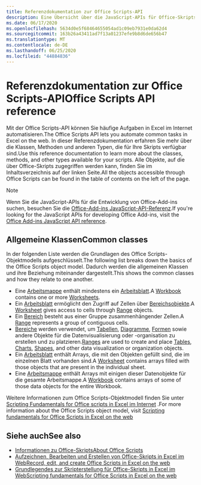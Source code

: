 ```yaml
---
title: Referenzdokumentation zur Office Scripts-API
description: Eine Übersicht über die JavaScript-APIs für Office-Skripts.
ms.date: 06/17/2020
ms.openlocfilehash: 5634d0e5f68464655054ad1c09eb7931e0da62d4
ms.sourcegitcommit: 163b26a43411ad7f13a01237efe9b8d6de656b47
ms.translationtype: MT
ms.contentlocale: de-DE
ms.lasthandoff: 06/25/2020
ms.locfileid: "44884836"
---
```

# <a name="office-scripts-api-reference"></a><span data-ttu-id="5a2f5-103">Referenzdokumentation zur Office Scripts-API</span><span class="sxs-lookup"><span data-stu-id="5a2f5-103">Office Scripts API reference</span></span>

<span data-ttu-id="5a2f5-104">Mit der Office Scripts-API können Sie häufige Aufgaben in Excel im Internet automatisieren.</span><span class="sxs-lookup"><span data-stu-id="5a2f5-104">The Office Scripts API lets you automate common tasks in Excel on the web.</span></span> <span data-ttu-id="5a2f5-105">In dieser Referenzdokumentation erfahren Sie mehr über die Klassen, Methoden und anderen Typen, die für Ihre Skripts verfügbar sind.</span><span class="sxs-lookup"><span data-stu-id="5a2f5-105">Use this reference documentation to learn more about the classes, methods, and other types available for your scripts.</span></span> <span data-ttu-id="5a2f5-106">Alle Objekte, auf die über Office-Skripts zugegriffen werden kann, finden Sie im Inhaltsverzeichnis auf der linken Seite.</span><span class="sxs-lookup"><span data-stu-id="5a2f5-106">All the objects accessible through Office Scripts can be found in the table of contents on the left of the page.</span></span>

> [!NOTE]
> <span data-ttu-id="5a2f5-107">Wenn Sie die JavaScript-APIs für die Entwicklung von Office-Add-ins suchen, besuchen Sie die [Office-Add-ins JavaScript-API-Referenz](/javascript/api/overview?view=excel-js-preview).</span><span class="sxs-lookup"><span data-stu-id="5a2f5-107">If you're looking for the JavaScript APIs for developing Office Add-ins, visit the [Office Add-ins JavaScript API reference](/javascript/api/overview?view=excel-js-preview).</span></span>

## <a name="common-classes"></a><span data-ttu-id="5a2f5-108">Allgemeine Klassen</span><span class="sxs-lookup"><span data-stu-id="5a2f5-108">Common classes</span></span>

<span data-ttu-id="5a2f5-109">In der folgenden Liste werden die Grundlagen des Office Scripts-Objektmodells aufgeschlüsselt.</span><span class="sxs-lookup"><span data-stu-id="5a2f5-109">The following list breaks down the basics of the Office Scripts object model.</span></span> <span data-ttu-id="5a2f5-110">Dadurch werden die allgemeinen Klassen und ihre Beziehung miteinander dargestellt.</span><span class="sxs-lookup"><span data-stu-id="5a2f5-110">This shows the common classes and how they relate to one another.</span></span>

- <span data-ttu-id="5a2f5-111">Eine [Arbeitsmappe](/javascript/api/office-scripts/excel/excelscript.workbook) enthält mindestens ein [Arbeitsblatt](/javascript/api/office-scripts/excel/excelscript.worksheet).</span><span class="sxs-lookup"><span data-stu-id="5a2f5-111">A [Workbook](/javascript/api/office-scripts/excel/excelscript.workbook) contains one or more [Worksheets](/javascript/api/office-scripts/excel/excelscript.worksheet).</span></span>
- <span data-ttu-id="5a2f5-112">Ein [Arbeitsblatt](/javascript/api/office-scripts/excel/excelscript.worksheet) ermöglicht den Zugriff auf Zellen über [Bereichsobjekte](/javascript/api/office-scripts/excel/excelscript.range).</span><span class="sxs-lookup"><span data-stu-id="5a2f5-112">A [Worksheet](/javascript/api/office-scripts/excel/excelscript.worksheet) gives access to cells through [Range](/javascript/api/office-scripts/excel/excelscript.range) objects.</span></span>
- <span data-ttu-id="5a2f5-113">Ein [Bereich](/javascript/api/office-scripts/excel/excelscript.range) besteht aus einer Gruppe zusammenhängender Zellen.</span><span class="sxs-lookup"><span data-stu-id="5a2f5-113">A [Range](/javascript/api/office-scripts/excel/excelscript.range) represents a group of contiguous cells.</span></span>
- <span data-ttu-id="5a2f5-114">[Bereiche](/javascript/api/office-scripts/excel/excelscript.range) werden verwendet, um [Tabellen](/javascript/api/office-scripts/excel/excelscript.table), [Diagramme](/javascript/api/office-scripts/excel/excelscript.chart), [Formen](/javascript/api/office-scripts/excel/excelscript.shape) sowie andere Objekte für die Datenvisualisierung oder -organisation zu erstellen und zu platzieren.</span><span class="sxs-lookup"><span data-stu-id="5a2f5-114">[Ranges](/javascript/api/office-scripts/excel/excelscript.range) are used to create and place [Tables](/javascript/api/office-scripts/excel/excelscript.table), [Charts](/javascript/api/office-scripts/excel/excelscript.chart), [Shapes](/javascript/api/office-scripts/excel/excelscript.shape), and other data visualization or organization objects.</span></span>
- <span data-ttu-id="5a2f5-115">Ein [Arbeitsblatt](/javascript/api/office-scripts/excel/excelscript.worksheet) enthält Arrays, die mit den Objekten gefüllt sind, die im einzelnen Blatt vorhanden sind.</span><span class="sxs-lookup"><span data-stu-id="5a2f5-115">A [Worksheet](/javascript/api/office-scripts/excel/excelscript.worksheet) contains arrays filled with those objects that are present in the individual sheet.</span></span>
- <span data-ttu-id="5a2f5-116">Eine [Arbeitsmappe](/javascript/api/office-scripts/excel/excelscript.workbook) enthält Arrays mit einigen dieser Datenobjekte für die gesamte Arbeitsmappe.</span><span class="sxs-lookup"><span data-stu-id="5a2f5-116">A [Workbook](/javascript/api/office-scripts/excel/excelscript.workbook) contains arrays of some of those data objects for the entire Workbook.</span></span>

<span data-ttu-id="5a2f5-117">Weitere Informationen zum Office Scripts-Objektmodell finden Sie unter [Scripting Fundamentals for Office scripts in Excel im Internet](/office/dev/scripts/develop/scripting-fundamentals) .</span><span class="sxs-lookup"><span data-stu-id="5a2f5-117">For more information about the Office Scripts object model, visit [Scripting fundamentals for Office Scripts in Excel on the web](/office/dev/scripts/develop/scripting-fundamentals)</span></span>

## <a name="see-also"></a><span data-ttu-id="5a2f5-118">Siehe auch</span><span class="sxs-lookup"><span data-stu-id="5a2f5-118">See also</span></span>

- [<span data-ttu-id="5a2f5-119">Informationen zu Office-Skripts</span><span class="sxs-lookup"><span data-stu-id="5a2f5-119">About Office Scripts</span></span>](/office/dev/scripts/overview/excel)
- [<span data-ttu-id="5a2f5-120">Aufzeichnen, Bearbeiten und Erstellen von Office-Skripts in Excel im Web</span><span class="sxs-lookup"><span data-stu-id="5a2f5-120">Record, edit, and create Office Scripts in Excel on the web</span></span>](/office/dev/scripts/tutorials/excel-tutorial)
- [<span data-ttu-id="5a2f5-121">Grundlegendes zur Skripterstellung für Office-Skripts in Excel im Web</span><span class="sxs-lookup"><span data-stu-id="5a2f5-121">Scripting fundamentals for Office Scripts in Excel on the web</span></span>](/office/dev/scripts/develop/scripting-fundamentals)
